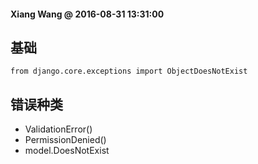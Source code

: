 #### Xiang Wang @ 2016-08-31 13:31:00

## 基础
    from django.core.exceptions import ObjectDoesNotExist


## 错误种类
* ValidationError()
* PermissionDenied()
* model.DoesNotExist
